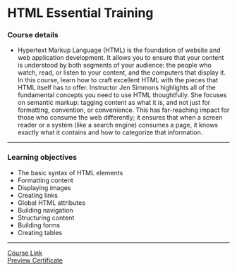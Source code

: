 # HTML Essential Training
### Course details
- Hypertext Markup Language (HTML) is the foundation of website and web application development. It allows you to ensure that your content is understood by both segments of your audience: the people who watch, read, or listen to your content, and the computers that display it. In this course, learn how to craft excellent HTML with the pieces that HTML itself has to offer. Instructor Jen Simmons highlights all of the fundamental concepts you need to use HTML thoughtfully. She focuses on semantic markup: tagging content as what it is, and not just for formatting, convention, or convenience. This has far-reaching impact for those who consume the web differently; it ensures that when a screen reader or a system (like a search engine) consumes a page, it knows exactly what it contains and how to categorize that information.
---
### Learning objectives
- The basic syntax of HTML elements
- Formatting content
- Displaying images
- Creating links
- Global HTML attributes
- Building navigation
- Structuring content
- Building forms
- Creating tables
-------------------------------
[Course Link](https://www.linkedin.com/learning/html-essential-training-4)
<br>[Preview Certificate](https://www.linkedin.com/learning/certificates/50b2f8bc2e027b5c12df37d3140eb78b2ec6dd4711188017ee35904ef7c48ddc?trk=share_certificate)
